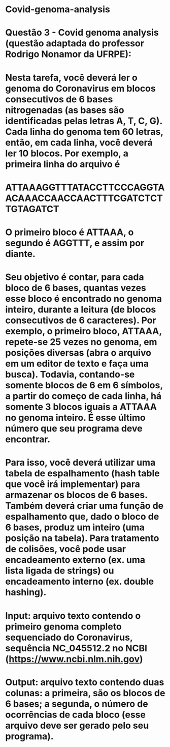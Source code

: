 # Covid-genoma-analysis

# Questão 3 - Covid genoma analysis (questão adaptada do professor Rodrigo Nonamor da UFRPE):

# Nesta tarefa, você deverá ler o genoma do Coronavirus em blocos consecutivos de 6 bases nitrogenadas (as bases são identificadas pelas letras A, T, C, G). Cada linha do genoma tem 60 letras, então, em cada linha, você deverá ler 10 blocos. Por exemplo, a primeira linha do arquivo é

# ATTAAAGGTTTATACCTTCCCAGGTAACAAACCAACCAACTTTCGATCTCTTGTAGATCT

# O primeiro bloco é ATTAAA, o segundo é AGGTTT, e assim por diante.
# Seu objetivo é contar, para cada bloco de 6 bases, quantas vezes esse bloco é encontrado no genoma inteiro, durante a leitura (de blocos consecutivos de 6 caracteres). Por exemplo, o primeiro bloco, ATTAAA, repete-se 25 vezes no genoma, em posições diversas (abra o arquivo em um editor de texto e faça uma busca). Todavia, contando-se somente blocos de 6 em 6 símbolos, a partir do começo de cada linha, há somente 3 blocos iguais a ATTAAA no genoma inteiro. É esse último número que seu programa deve encontrar.

# Para isso, você deverá utilizar uma tabela de espalhamento (hash table que você irá implementar) para armazenar os blocos de 6 bases. Também deverá criar uma função de espalhamento que, dado o bloco de 6 bases, produz um inteiro (uma posição na tabela). Para tratamento de colisões, você pode usar encadeamento externo (ex. uma lista ligada de strings) ou encadeamento interno (ex. double hashing).

# Input: arquivo texto contendo o primeiro genoma completo sequenciado do Coronavirus, sequência NC_045512.2 no NCBI (https://www.ncbi.nlm.nih.gov)
# Output: arquivo texto contendo duas colunas: a primeira, são os blocos de 6 bases; a segunda, o número de ocorrências de cada bloco (esse arquivo deve ser gerado pelo seu programa).
